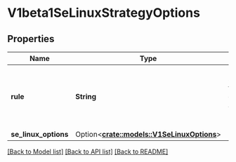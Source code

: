 # V1beta1SeLinuxStrategyOptions

## Properties

Name | Type | Description | Notes
------------ | ------------- | ------------- | -------------
**rule** | **String** | rule is the strategy that will dictate the allowable labels that may be set. | 
**se_linux_options** | Option<[**crate::models::V1SeLinuxOptions**](v1.SELinuxOptions.md)> |  | [optional]

[[Back to Model list]](../README.md#documentation-for-models) [[Back to API list]](../README.md#documentation-for-api-endpoints) [[Back to README]](../README.md)


